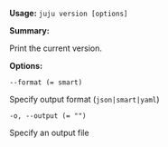 **Usage:** `juju version [options]`

**Summary:**

Print the current version.

**Options:**

`--format (= smart)`

Specify output format (`json|smart|yaml`)

`-o, --output (= "")`

Specify an output file
